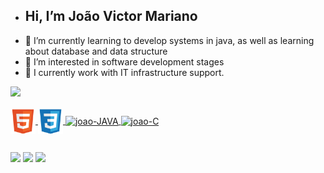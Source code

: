 - ##  Hi, I’m João Victor Mariano
- 🌱 I’m currently learning to develop systems in java, as well as learning about database and data structure
- 👀 I’m interested in software development stages
- 💼 I currently work with IT infrastructure support.


<div align="left">
  <a href="https://github.com/marianojoao">
  <img height="200em" src="https://github-readme-stats.vercel.app/api?username=marianojoao&show_icons=true&theme=dark&include_all_commits=true&count_private=true"/>
</div>

  <div style="display: inline_block"><br>
  <img align="center" alt="joao-HTML" height="40" width="40" src="https://raw.githubusercontent.com/devicons/devicon/master/icons/html5/html5-original.svg">
  <img align="center" alt="joao-CSS" height="40" width="40" src="https://raw.githubusercontent.com/devicons/devicon/master/icons/css3/css3-original.svg">
  <img align="center" alt="joao-JAVA" height="40" width="40" src="https://cdn.jsdelivr.net/gh/devicons/devicon/icons/java/java-original-wordmark.svg" />
  <img align="center" alt="joao-C" height="40" width="40" <img src="https://cdn.jsdelivr.net/gh/devicons/devicon/icons/c/c-original.svg" />

</div>
  
  ##
  
  </div >
  <a href="https://www.instagram.com/jvmarian0/" target="_blank"><img src="https://img.shields.io/badge/-Instagram-%23E4405F?style=for-the-badge&logo=instagram&logoColor=white" target="_blank"></a>
  <a href = "mailto:joao.mariano011@gmail.com"><img src="https://img.shields.io/badge/-Gmail-%23333?style=for-the-badge&logo=gmail&logoColor=white" target="_blank"></a>
  <a href="https://www.linkedin.com/in/jo%C3%A3o-victor-mariano-691b021a0/" target="_blank"><img src="https://img.shields.io/badge/-LinkedIn-%230077B5?style=for-the-badge&logo=linkedin&logoColor=white" target="_blank"></a> 
  </div>
